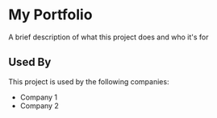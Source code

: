 
# My Portfolio

A brief description of what this project does and who it's for


## Used By

This project is used by the following companies:

- Company 1
- Company 2


